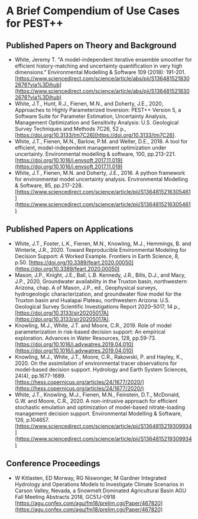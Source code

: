 # A Brief Compendium of Use Cases for PEST++

## Published Papers on Theory and Background
 * White, Jeremy T. "A model-independent iterative ensemble smoother for efficient history-matching and uncertainty quantification in very high dimensions." Environmental Modelling & Software 109 (2018): 191-201. [https://www.sciencedirect.com/science/article/abs/pii/S1364815218302676?via%3Dihub](https://www.sciencedirect.com/science/article/abs/pii/S1364815218302676?via%3Dihub)
  * White, J.T., Hunt, R.J., Fienen, M.N., and Doherty, J.E., 2020, Approaches to Highly Parameterized Inversion: PEST++ Version 5, a Software Suite for Parameter Estimation, Uncertainty Analysis, Management Optimization and Sensitivity Analysis: U.S. Geological Survey Techniques and Methods 7C26, 52 p., [https://doi.org/10.3133/tm7C26](https://doi.org/10.3133/tm7C26).
  * White, J.T., Fienen, M.N., Barlow, P.M. and Welter, D.E., 2018. A tool for efficient, model-independent management optimization under uncertainty. Environmental modelling & software, 100, pp.213-221. [https://doi.org/10.1016/j.envsoft.2017.11.019](https://doi.org/10.1016/j.envsoft.2017.11.019)
  * White, J.T., Fienen, M.N. and Doherty, J.E., 2016. A python framework for environmental model uncertainty analysis. Environmental Modelling & Software, 85, pp.217-228. [https://www.sciencedirect.com/science/article/pii/S1364815216305461](https://www.sciencedirect.com/science/article/pii/S1364815216305461)

## Published Papers on Applications
* White, J.T., Foster, L.K., Fienen, M.N., Knowling, M.J., Hemmings, B. and Winterle, J.R., 2020. Toward Reproducible Environmental Modeling for Decision Support: A Worked Example. Frontiers in Earth Science, 8, p.50. [https://doi.org/10.3389/feart.2020.00050](https://doi.org/10.3389/feart.2020.00050)
* Mason, J.P., Knight, J.E., Ball, L.B. Kennedy, J.R., Bills, D.J., and Macy, J.P., 2020, Groundwater availability in the Truxton basin, northwestern Arizona, chap. A of Mason, J.P., ed., Geophysical surveys, hydrogeologic characterization, and groundwater flow model for the Truxton basin and Hualapai Plateau, northwestern Arizona: U.S. Geological Survey Scientific Investigations Report 2020–5017, 14 p., [https://doi.org/10.3133/sir20205017A](https://doi.org/10.3133/sir20205017A).   
 * Knowling, M.J., White, J.T. and Moore, C.R., 2019. Role of model parameterization in risk-based decision support: An empirical exploration. Advances in Water Resources, 128, pp.59-73. [https://doi.org/10.1016/j.advwatres.2019.04.010](https://doi.org/10.1016/j.advwatres.2019.04.010)
  * Knowling, M.J., White, J.T., Moore, C.R., Rakowski, P. and Hayley, K., 2020. On the assimilation of environmental tracer observations for model-based decision support. Hydrology and Earth System Sciences, 24(4), pp.1677-1689.[https://hess.copernicus.org/articles/24/1677/2020/](https://hess.copernicus.org/articles/24/1677/2020/)
   * White, J.T., Knowling, M.J., Fienen, M.N., Feinstein, D.T., McDonald, G.W. and Moore, C.R., 2020. A non-intrusive approach for efficient stochastic emulation and optimization of model-based nitrate-loading management decision support. Environmental Modelling & Software, 126, p.104657. [https://www.sciencedirect.com/science/article/pii/S1364815219309934](https://www.sciencedirect.com/science/article/pii/S1364815219309934)  
    


## Conference Proceedings
 * W Kitlasten, ED Morway, RG Niswonger, M Gardner Integrated Hydrology and Operations Models to Investigate Climate Scenarios in Carson Valley, Nevada, a Snowmelt Dominated Agricultural Basin
AGU Fall Meeting Abstracts 2018, GC51J-0918 [https://agu.confex.com/agu/fm18/prelim.cgi/Paper/467820](https://agu.confex.com/agu/fm18/prelim.cgi/Paper/467820)